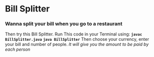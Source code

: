 # Bill Splitter

### Wanna split your bill when you go to a restaurant

Then try this Bill Splitter. Run This code in your Terminal using:
**`javac BillSplitter.java`**
**`java BillSplitter`**
Then choose your currency, enter your bill and number of people.
_It will give you the amount to be paid by each person_

